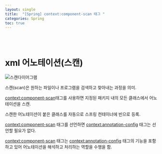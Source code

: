 ```yaml
---
layout: single
title:  "[Spring] context:component-scan 태그 "
categories: Spring
toc: true
---
```

<br><br> 

# xml 어노테이션(스캔) #


![스캔다이어그램](https:/images/2023-06-27-NoUniqueBeanDefinitionException.md/스캔다이어그램.png)

스캔(scan)은 원하는 파일이나 프로그램을 검색하고 찾아내는 과정을 의미.

<context:component-scan>태그를 사용하면 지정된 패키지 내의 모든 클래스에서 어노테이션을 스캔.

스캔한 어노테이션이 붙은 클래스를 자동으로 스프링 컨테이너에 빈으로 등록.
<br>

<context:component-scan> 태그를 선언하면 <context:annotation-config> 태그는 선언할 필요가 없다.

<context:component-scan> 태그는 <context:annotation-config> 태그의 기능을 포함하고 있어 어노테이션을 해석하고 처리하는 역할을 수행을 함.



